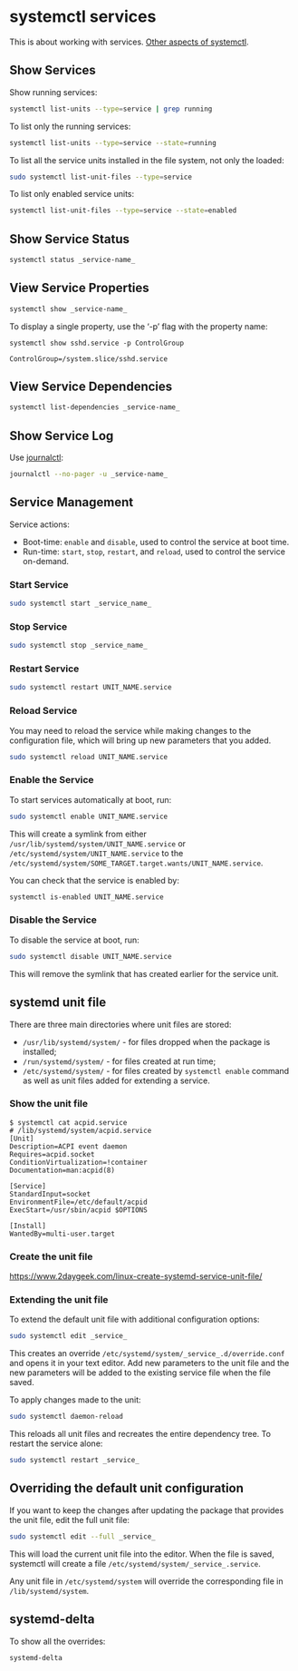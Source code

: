 # systemctl services

This is about working with services.
[Other aspects of systemctl](cli-systemctl.html).


## Show Services

Show running services:

```sh
systemctl list-units --type=service | grep running
```

To list only the running services:
```sh
systemctl list-units --type=service --state=running
```

To list all the service units installed in the file system, not only the loaded:
```sh
sudo systemctl list-unit-files --type=service
```

To list only enabled service units:
```sh
systemctl list-unit-files --type=service --state=enabled
```

## Show Service Status


```sh
systemctl status _service-name_
```

## View Service Properties

```sh
systemctl show _service-name_
```

To display a single property, use the ‘-p’ flag with the property name:

```
systemctl show sshd.service -p ControlGroup

ControlGroup=/system.slice/sshd.service
```

##  View Service Dependencies

```sh
systemctl list-dependencies _service-name_
```

## Show Service Log

Use [journalctl](https://www.man7.org/linux/man-pages/man1/journalctl.1.html):

```sh
journalctl --no-pager -u _service-name_
```

## Service Management

Service actions:

* Boot-time: `enable` and `disable`, used to control the service at boot time.
* Run-time: `start`, `stop`, `restart`, and `reload`, used to control the
service on-demand.

### Start Service

```sh
sudo systemctl start _service_name_
```

### Stop Service

```sh
sudo systemctl stop _service_name_
```

### Restart Service

```sh
sudo systemctl restart UNIT_NAME.service
```

### Reload Service

You may need to reload the service while making changes to the configuration
file, which will bring up new parameters that you added.

```sh
sudo systemctl reload UNIT_NAME.service
```

### Enable the Service

To start services automatically at boot, run:

```sh
sudo systemctl enable UNIT_NAME.service
```

This will create a symlink from either
`/usr/lib/systemd/system/UNIT_NAME.service` or
`/etc/systemd/system/UNIT_NAME.service` to the
`/etc/systemd/system/SOME_TARGET.target.wants/UNIT_NAME.service`.

You can check that the service is enabled by:

```sh
systemctl is-enabled UNIT_NAME.service
```

### Disable the Service

To disable the service at boot, run:
```sh
sudo systemctl disable UNIT_NAME.service
```
This will remove the symlink that has created earlier for the service unit.


## systemd unit file

There are three main directories where unit files are stored:

* `/usr/lib/systemd/system/` - for files dropped when the package is installed;
* `/run/systemd/system/` - for files created at run time;
* `/etc/systemd/system/` - for files created by `systemctl enable` command
as well as unit files added for extending a service.


### Show the unit file

```
$ systemctl cat acpid.service
# /lib/systemd/system/acpid.service
[Unit]
Description=ACPI event daemon
Requires=acpid.socket
ConditionVirtualization=!container
Documentation=man:acpid(8)

[Service]
StandardInput=socket
EnvironmentFile=/etc/default/acpid
ExecStart=/usr/sbin/acpid $OPTIONS

[Install]
WantedBy=multi-user.target
```

### Create the unit file


https://www.2daygeek.com/linux-create-systemd-service-unit-file/


### Extending the unit file

To extend the default unit file with additional configuration options:

```sh
sudo systemctl edit _service_
```

This creates an override `/etc/systemd/system/_service_.d/override.conf` and
opens it in your text editor. Add new parameters to the unit file and the new
parameters will be added to the existing service file when the file saved.

To apply changes made to the unit:
```sh
sudo systemctl daemon-reload
```
This reloads all unit files and recreates the entire dependency tree.
To restart the service alone:
```sh
sudo systemctl restart _service_
```

## Overriding the default unit configuration

If you want to keep the changes after updating the package that provides the
unit file, edit the full unit file:

```sh
sudo systemctl edit --full _service_
```

This will load the current unit file into the editor. When the file is saved,
systemctl will create a file `/etc/systemd/system/_service_.service`.

Any unit file in `/etc/systemd/system` will override the corresponding file in
`/lib/systemd/system`.

## systemd-delta

To show all the overrides:

```sh
systemd-delta
```

